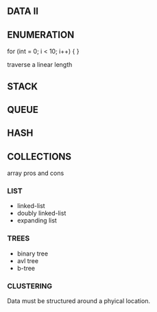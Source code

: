 ## DATA II ##

## ENUMERATION ##

for (int = 0; i < 10; i++) { }

traverse a linear length


## STACK ##

## QUEUE ##

## HASH ##


## COLLECTIONS ##

array pros and cons

### LIST ###

* linked-list
* doubly linked-list
* expanding list


### TREES ###

* binary tree
* avl tree
* b-tree


### CLUSTERING ###

Data must be structured around a phyical location.
